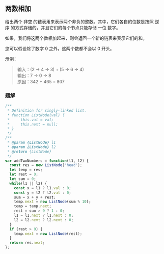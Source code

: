 ## 两数相加


给出两个 非空 的链表用来表示两个非负的整数。其中，它们各自的位数是按照 逆序 的方式存储的，并且它们的每个节点只能存储 一位 数字。

如果，我们将这两个数相加起来，则会返回一个新的链表来表示它们的和。

您可以假设除了数字 0 之外，这两个数都不会以 0 开头。

示例：

> 输入：(2 -> 4 -> 3) + (5 -> 6 -> 4)  
> 输出：7 -> 0 -> 8  
> 原因：342 + 465 = 807

### 题解

```javascript
/**
 * Definition for singly-linked list.
 * function ListNode(val) {
 *     this.val = val;
 *     this.next = null;
 * }
 */
/**
 * @param {ListNode} l1
 * @param {ListNode} l2
 * @return {ListNode}
 */
var addTwoNumbers = function(l1, l2) {
  const res = new ListNode('head');
  let temp = res;
  let rest = 0;
  let sum = 0;
  while(l1 || l2) {
    const x = l1 ? l1.val : 0;
    const y = l2 ? l2.val : 0;
    sum = x + y + rest;
    temp.next = new ListNode(sum % 10);
    temp = temp.next;
    rest = sum > 9 ? 1 : 0;
    l1 = l1.next ? l1.next : 0;
    l2 = l2.next ? l2.next : 0;
  }
  if (rest > 0) {
    temp.next = new ListNode(rest);
  }
  return res.next;
};
```
